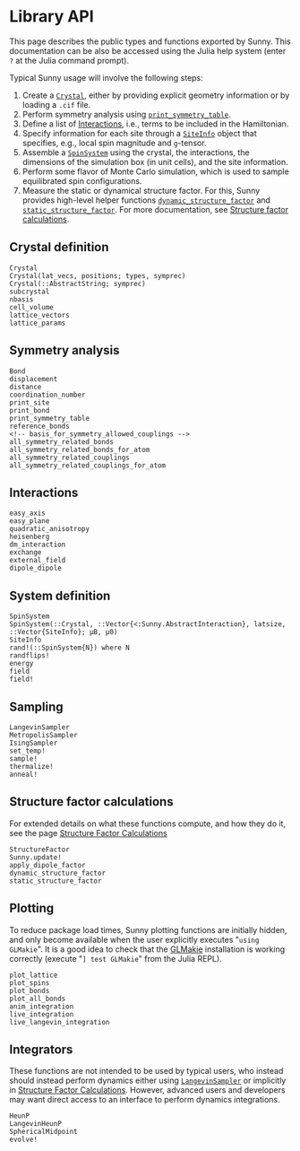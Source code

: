 # Library API

This page describes the public types and functions exported by Sunny. This documentation can be also be accessed using the Julia help system (enter `?` at the Julia command prompt).

Typical Sunny usage will involve the following steps:

1. Create a [`Crystal`](@ref), either by providing explicit geometry information or by loading a `.cif` file.
2. Perform symmetry analysis using [`print_symmetry_table`](@ref).
3. Define a list of [Interactions](@ref), i.e., terms to be included in the Hamiltonian.
4. Specify information for each site through a [`SiteInfo`](@ref) object that specifies, e.g., local spin magnitude and ``g``-tensor.
5. Assemble a [`SpinSystem`](@ref) using the crystal, the interactions, the dimensions of the simulation box (in unit cells), and the site information.
6. Perform some flavor of Monte Carlo simulation, which is used to sample equilibrated spin configurations.
7. Measure the static or dynamical structure factor. For this, Sunny
   provides high-level helper functions [`dynamic_structure_factor`](@ref) and
   [`static_structure_factor`](@ref). For more documentation, see [Structure factor
   calculations](@ref).


## Crystal definition

```@docs
Crystal
Crystal(lat_vecs, positions; types, symprec)
Crystal(::AbstractString; symprec)
subcrystal
nbasis
cell_volume
lattice_vectors
lattice_params
```

## Symmetry analysis

```@docs
Bond
displacement
distance
coordination_number
print_site
print_bond
print_symmetry_table
reference_bonds
<!-- basis_for_symmetry_allowed_couplings -->
all_symmetry_related_bonds
all_symmetry_related_bonds_for_atom
all_symmetry_related_couplings
all_symmetry_related_couplings_for_atom
```

## Interactions

```@docs
easy_axis
easy_plane
quadratic_anisotropy
heisenberg
dm_interaction
exchange
external_field
dipole_dipole
```

## System definition

```@docs
SpinSystem
SpinSystem(::Crystal, ::Vector{<:Sunny.AbstractInteraction}, latsize, ::Vector{SiteInfo}; μB, μ0)
SiteInfo
rand!(::SpinSystem{N}) where N
randflips!
energy
field
field!
```

## Sampling

```@docs
LangevinSampler
MetropolisSampler
IsingSampler
set_temp!
sample!
thermalize!
anneal!
```

## Structure factor calculations

For extended details on what these functions compute, and how they do it,
see the page [Structure Factor Calculations](@ref)

```@docs
StructureFactor
Sunny.update!
apply_dipole_factor
dynamic_structure_factor
static_structure_factor
```

## Plotting

To reduce package load times, Sunny plotting functions are initially hidden, and only become available when the user explicitly executes "`using GLMakie`". It is a good idea to check that the [GLMakie](https://github.com/JuliaPlots/Makie.jl/tree/master/GLMakie) installation is working correctly (execute "`] test GLMakie`" from the Julia REPL).


```@docs
plot_lattice
plot_spins
plot_bonds
plot_all_bonds
anim_integration
live_integration
live_langevin_integration
```

## Integrators

These functions are not intended to be used by typical users, who instead
should instead perform dynamics either using [`LangevinSampler`](@ref) or implicitly in [Structure Factor Calculations](@ref). However, advanced users and developers may want direct access to an interface to perform dynamics
integrations.

```@docs
HeunP
LangevinHeunP
SphericalMidpoint
evolve!
```